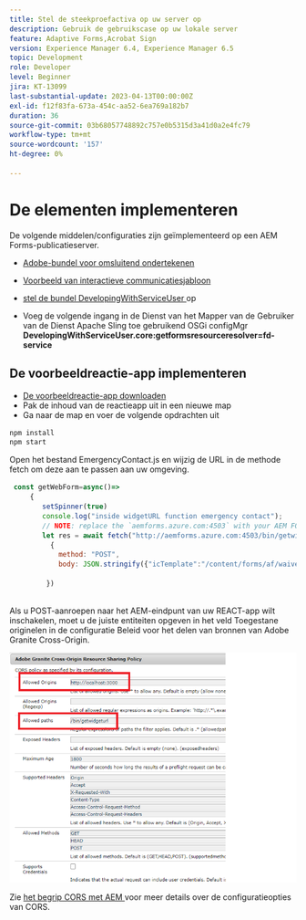 ```yaml
---
title: Stel de steekproefactiva op uw server op
description: Gebruik de gebruikscase op uw lokale server
feature: Adaptive Forms,Acrobat Sign
version: Experience Manager 6.4, Experience Manager 6.5
topic: Development
role: Developer
level: Beginner
jira: KT-13099
last-substantial-update: 2023-04-13T00:00:00Z
exl-id: f12f83fa-673a-454c-aa52-6ea769a182b7
duration: 36
source-git-commit: 03b68057748892c757e0b5315d3a41d0a2e4fc79
workflow-type: tm+mt
source-wordcount: '157'
ht-degree: 0%

---
```


# De elementen implementeren

De volgende middelen/configuraties zijn geïmplementeerd op een AEM Forms-publicatieserver.

* [Adobe-bundel voor omsluitend ondertekenen](assets/AcrobatSign.core-1.0.0-SNAPSHOT.jar)

* [Voorbeeld van interactieve communicatiesjabloon](assets/waiver-interactive-communication.zip)
* [ stel de bundel DevelopingWithServiceUser ](https://experienceleague.adobe.com/docs/experience-manager-learn/assets/developingwithserviceuser.zip) op
* Voeg de volgende ingang in de Dienst van het Mapper van de Gebruiker van de Dienst Apache Sling toe gebruikend OSGi configMgr
  **DevelopingWithServiceUser.core:getformsresourceresolver=fd-service**

## De voorbeeldreactie-app implementeren

* [De voorbeeldreactie-app downloaden](assets/mult-step-form1.zip)
* Pak de inhoud van de reactieapp uit in een nieuwe map
* Ga naar de map en voer de volgende opdrachten uit

```java
npm install
npm start
```

Open het bestand EmergencyContact.js en wijzig de URL in de methode fetch om deze aan te passen aan uw omgeving.


```javascript
 const getWebForm=async()=>
     {
        setSpinner(true)
        console.log("inside widgetURL function emergency contact");
        // NOTE: replace the `aemforms.azure.com:4503` with your AEM FORM server
        let res = await fetch("http://aemforms.azure.com:4503/bin/getwidgeturl",
          {
            method: "POST",
            body: JSON.stringify({"icTemplate":"/content/forms/af/waiver/waiver/channels/print","waiver":formData})
                     
         })
 
```

Als u POST-aanroepen naar het AEM-eindpunt van uw REACT-app wilt inschakelen, moet u de juiste entiteiten opgeven in het veld Toegestane originelen in de configuratie Beleid voor het delen van bronnen van Adobe Granite Cross-Origin.

![ cors-setting ](assets/cors-settings.png)

Zie [ het begrip CORS met AEM ](https://experienceleague.adobe.com/docs/experience-manager-learn/foundation/security/understand-cross-origin-resource-sharing.html) voor meer details over de configuratieopties van CORS.

